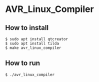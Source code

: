 # AVR_Linux_Compiler

## How to install

    $ sudo apt install qtcreator  
    $ sudo apt install tilda  
    $ make avr_linux_compiler

## How to run
    $ ./avr_linux_compiler


 
